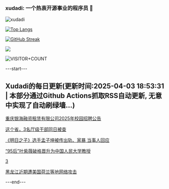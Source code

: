 ### xudadi: 一个热衷开源事业的程序员 👋

![xudadi](https://github-readme-stats-git-masterorgs-github-readme-stats-team.vercel.app/api?username=xudadi)

[![Top Langs](https://github-readme-stats.vercel.app/api/top-langs/?username=xudadi)](https://github.com/anuraghazra/github-readme-stats)

[![GitHub Streak](https://streak-stats.demolab.com?user=xudadi&locale=zh_Hans)](https://git.io/streak-stats)

![](https://raw.githubusercontent.com/xudadi/xudadi/main/assets/github-contribution-grid-snake.svg)

![VISITOR+COUNT](https://komarev.com/ghpvc/?username=xudadi&label=VISITOR+COUNT)


---start---

## Xudadi的每日更新(更新时间:2025-04-03 18:53:31 | 本部分通过Github Actions抓取RSS自动更新, 无意中实现了自动刷绿墙...)

[重庆银海融资租赁有限公司2025年校园招聘公告](https://www.gongkaoleida.com/article/2346567)

[这个省，3名厅级干部同日被查](https://m.163.com/news/article/JS7E2HAH0530JPVV.html)

[《明日之子》选手孟子坤被传出轨、家暴 当事人回应](https://m.163.com/news/article/JS7CFMB60530JPVV.html)

[“95后”叶紫薇破格晋升为中国人民大学教授](https://m.163.com/news/article/JS797OQB0001899O.html)

[3](https://m.163.com/touch/news/sub/domestic)

[黑龙江近期遭美国荷兰等地网络攻击](https://m.163.com/news/article/JS77AMHP000189PS.html)

---end---
